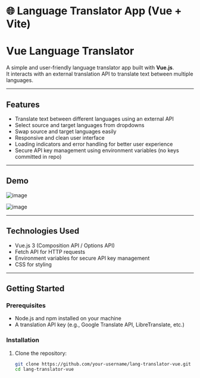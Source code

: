 # 🌐 Language Translator App (Vue + Vite)

# Vue Language Translator

A simple and user-friendly language translator app built with **Vue.js**.  
It interacts with an external translation API to translate text between multiple languages.

---

## Features

- Translate text between different languages using an external API  
- Select source and target languages from dropdowns  
- Swap source and target languages easily  
- Responsive and clean user interface  
- Loading indicators and error handling for better user experience  
- Secure API key management using environment variables (no keys committed in repo)  

---

## Demo

![image](https://github.com/user-attachments/assets/7ec3d241-bcd2-48ff-a2b6-0ee3d7d4179a)

![image](https://github.com/user-attachments/assets/dfc82a52-d2a7-423d-a40a-49b5ab72bf41)

---

## Technologies Used

- Vue.js 3 (Composition API / Options API)  
- Fetch API for HTTP requests  
- Environment variables for secure API key management  
- CSS for styling  

---

## Getting Started

### Prerequisites

- Node.js and npm installed on your machine  
- A translation API key (e.g., Google Translate API, LibreTranslate, etc.)  

### Installation

1. Clone the repository:

   ```bash
   git clone https://github.com/your-username/lang-translator-vue.git
   cd lang-translator-vue
